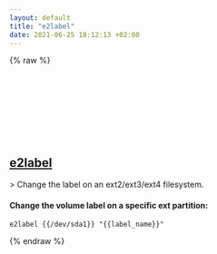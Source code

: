 ```yaml
---
layout: default
title: "e2label"
date: 2021-06-25 18:12:13 +02:00
---
```

{% raw %}
<h2 id="e2label">
  <a href="/en/linux/e2label.html">e2label</a> <a href="#e2label"><svg class="icon">
    <use href="/assets/images/unicode_sprite.svg#link" />
  </svg></a>
</h2>
> Change the label on an ext2/ext3/ext4 filesystem.

#### Change the volume label on a specific ext partition:
```shell
e2label {{/dev/sda1}} "{{label_name}}"
```
{% endraw %}
